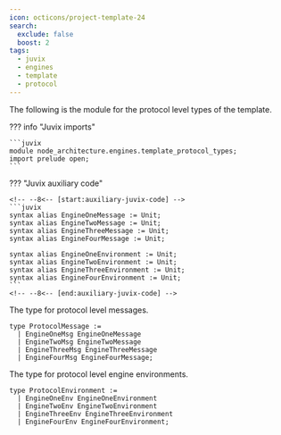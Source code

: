```yaml
---
icon: octicons/project-template-24
search:
  exclude: false
  boost: 2
tags:
  - juvix
  - engines
  - template
  - protocol
---
```



The following is the module for the protocol level types of the template.

??? info "Juvix imports"

    ```juvix
    module node_architecture.engines.template_protocol_types;
    import prelude open;
    ```

??? "Juvix auxiliary code"

    <!-- --8<-- [start:auxiliary-juvix-code] -->
    ```juvix
    syntax alias EngineOneMessage := Unit;
    syntax alias EngineTwoMessage := Unit;
    syntax alias EngineThreeMessage := Unit;
    syntax alias EngineFourMessage := Unit;

    syntax alias EngineOneEnvironment := Unit;
    syntax alias EngineTwoEnvironment := Unit;
    syntax alias EngineThreeEnvironment := Unit;
    syntax alias EngineFourEnvironment := Unit;
    ```
    <!-- --8<-- [end:auxiliary-juvix-code] -->

The type for protocol level messages.

<!-- --8<-- [start:ProtocolMessage] -->
```juvix
type ProtocolMessage :=
  | EngineOneMsg EngineOneMessage
  | EngineTwoMsg EngineTwoMessage
  | EngineThreeMsg EngineThreeMessage
  | EngineFourMsg EngineFourMessage;
```
<!-- --8<-- [end:ProtocolMessage] -->

The type for protocol level engine environments.
<!-- --8<-- [start:ProtocolEnvironment] -->
```juvix
type ProtocolEnvironment :=
  | EngineOneEnv EngineOneEnvironment
  | EngineTwoEnv EngineTwoEnvironment
  | EngineThreeEnv EngineThreeEnvironment
  | EngineFourEnv EngineFourEnvironment;
```
<!-- --8<-- [end:ProtocolEnvironment] -->
